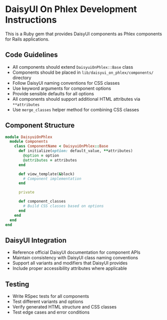 <!-- Use this file to provide workspace-specific custom instructions to Copilot. For more details, visit https://code.visualstudio.com/docs/copilot/copilot-customization#_use-a-githubcopilotinstructionsmd-file -->

# DaisyUI On Phlex Development Instructions

This is a Ruby gem that provides DaisyUI components as Phlex components for Rails applications.

## Code Guidelines

- All components should extend `DaisyuiOnPhlex::Base` class
- Components should be placed in `lib/daisyui_on_phlex/components/` directory
- Follow DaisyUI naming conventions for CSS classes
- Use keyword arguments for component options
- Provide sensible defaults for all options
- All components should support additional HTML attributes via `**attributes`
- Use `merge_classes` helper method for combining CSS classes

## Component Structure

```ruby
module DaisyuiOnPhlex
  module Components
    class ComponentName < DaisyuiOnPhlex::Base
      def initialize(option: default_value, **attributes)
        @option = option
        @attributes = attributes
      end

      def view_template(&block)
        # Component implementation
      end

      private

      def component_classes
        # Build CSS classes based on options
      end
    end
  end
end
```

## DaisyUI Integration

- Reference official DaisyUI documentation for component APIs
- Maintain consistency with DaisyUI class naming conventions
- Support all variants and modifiers that DaisyUI provides
- Include proper accessibility attributes where applicable

## Testing

- Write RSpec tests for all components
- Test different variants and options
- Verify generated HTML structure and CSS classes
- Test edge cases and error conditions
